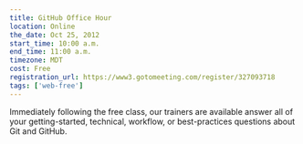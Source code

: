 ```yaml
---
title: GitHub Office Hour
location: Online
the_date: Oct 25, 2012
start_time: 10:00 a.m.
end_time: 11:00 a.m.
timezone: MDT
cost: Free
registration_url: https://www3.gotomeeting.com/register/327093718
tags: ['web-free']
---
```


Immediately following the free class, our trainers are available answer all of your getting-started, technical, workflow, or best-practices questions about Git and GitHub.
